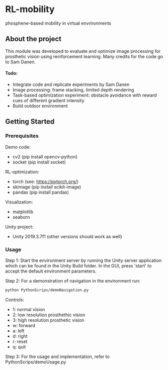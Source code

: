 # RL-mobility
phosphene-based mobility in virtual envrironments


## About the project
This module was developed to evaluate and optimize image processing for prosthetic vision using reinforcement learning. Many credits for the code go to Sam Danen.

#### Todo:
- Integrate code and replicate experiments by Sam Danen
- Image processing: frame stacking, limited depth rendering
- Task-based optimization experiment: obstacle avoidance with reward cues of different gradient intensity
- Build outdoor environment


## Getting Started

### Prerequisites

Demo code:
- cv2 (pip install opencv-python) 
- socket (pip install socket) 

RL-optimization:
- torch (see: https://pytorch.org/)
- skimage (pip install scikit-image)
- pandas (pip install pandas)

Visualization:
- matplotlib
- seaborn

Unity project:
- Unity 2019.3.7f1 (other versions should work as well)

### Usage

Step 1: 
Start the environment server by running the Unity server application which can be found in the Unity Build folder. In the GUI, press 'start' to accept the default environment parameters.

Step 2: 
For a demonstration of navigation in the environment run:

  ```sh
  python PythonScrips/demoNavigation.py
  ```
Controls:
- 1: normal vision
- 2: low resolution prosthethic vision
- 3: high resolution prosthetic vision
- w: forward
- a: left
- d: right
- r: reset
- q: quit

Step 3: 
For the usage and implementation, refer to PythonScrips/demoUsage.py
